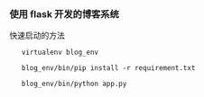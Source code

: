 ### 使用 flask 开发的博客系统

快速启动的方法

```shell
   virtualenv blog_env
```

```shell
   blog_env/bin/pip install -r requirement.txt
```

```shell
   blog_env/bin/python app.py
```
